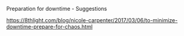 Preparation for downtime - Suggestions

https://8thlight.com/blog/nicole-carpenter/2017/03/06/to-minimize-downtime-prepare-for-chaos.html
